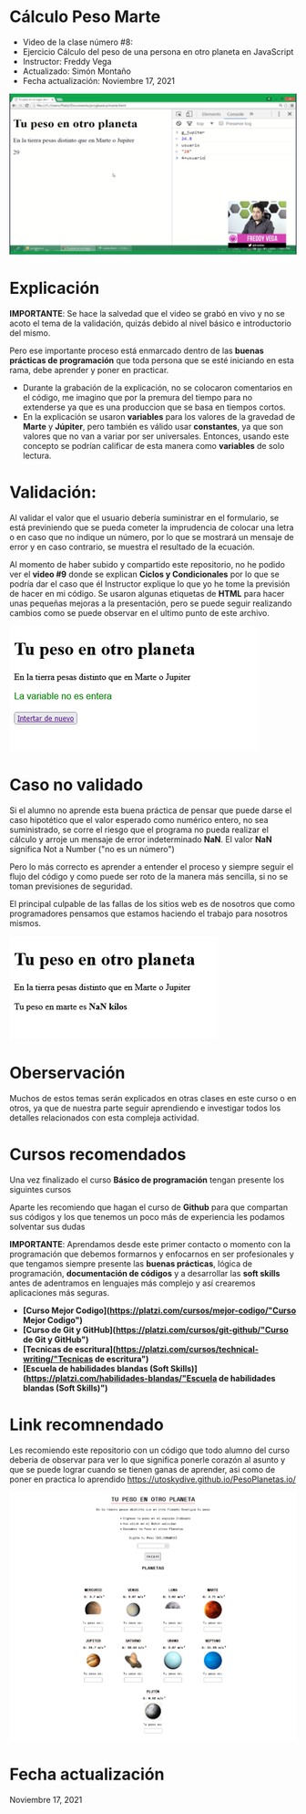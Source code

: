 # Cálculo Peso Marte
- Video de la clase número #8:
- Ejercicio Cálculo del peso de una persona en otro planeta en JavaScript  
- Instructor: Freddy Vega
- Actualizado: Simón Montaño
- Fecha actualización: Noviembre 17, 2021	

![Screen](https://github.com/satrianivzla/calculo_peso_marte/blob/main/images/portada.png)

# Explicación
**IMPORTANTE**: Se hace la salvedad que el video se grabó en vivo y no se acoto el tema de la validación, quizás debido al nivel básico e introductorio del mismo.

Pero ese importante proceso está enmarcado dentro de las **buenas prácticas de programación** que toda persona que se esté iniciando en esta rama, debe aprender y poner en practicar. 

- Durante la grabación de la explicación, no se colocaron comentarios en el código, me imagino que por la premura del tiempo para no extenderse ya que es una produccion que se basa en tiempos cortos. 
- En la explicación se usaron **variables** para los valores de la gravedad de **Marte** y **Júpiter**, pero también es válido usar **constantes**, ya que son valores que no van a variar por ser universales. Entonces, usando este concepto se podrían calificar de esta manera como  **variables** de solo lectura.

# Validación:
Al validar el valor que el usuario debería suministrar en el formulario, se está previniendo que se pueda cometer la imprudencia de colocar una letra o en caso que no indique un número, por lo que se mostrará un mensaje de error y en caso contrario, se muestra el resultado de la ecuación.

Al momento de haber subido y compartido este repositorio, no he podido ver el **video #9** donde se explican **Ciclos y Condicionales** por lo que se podría dar el caso que él Instructor explique lo que yo he tome la previsión de hacer en mi código.
Se usaron algunas etiquetas de **HTML** para hacer unas pequeñas mejoras a la presentación, pero se puede seguir realizando cambios como se puede observar en el ultimo punto de este archivo.

![Screen](https://github.com/satrianivzla/calculo_peso_marte/blob/main/images/calculo_mensaje_error.png)

# Caso no validado
Si el alumno no aprende esta buena práctica de pensar que puede darse el caso hipotético que el valor esperado como numérico entero, no sea suministrado, se corre el riesgo que el programa no pueda realizar el cálculo y arroje un mensaje de error indeterminado **NaN**. El valor **NaN** significa Not a Number ("no es un número")

Pero lo más correcto es aprender a entender el proceso y siempre seguir el flujo del código y como puede ser roto de la manera más sencilla, si no se toman previsiones de seguridad. 

El principal culpable de las fallas de los sitios web es de nosotros que como programadores pensamos que estamos haciendo el trabajo para nosotros mismos.

![Screen](https://github.com/satrianivzla/calculo_peso_marte/blob/main/images/calculo_error.png)

# Oberservación

Muchos de estos temas serán explicados en otras clases en este curso o en otros, ya que de nuestra parte seguir aprendiendo e investigar todos los detalles relacionados con esta compleja actividad.

# Cursos recomendados
Una vez finalizado el curso **Básico de programación** tengan presente los siguintes cursos

Aparte les recomiendo que hagan el curso de **Github** para que compartan sus códigos y los que tenemos un poco más de experiencia les podamos solventar sus dudas

**IMPORTANTE**: Aprendamos desde este primer contacto o momento con la programación que debemos formarnos y enfocarnos en ser profesionales y que tengamos siempre presente las **buenas prácticas**, lógica de programación, **documentación de códigos** y a desarrollar las **soft skills** antes de adentramos en lenguajes más complejo y así crearemos aplicaciones más seguras.

- **[Curso Mejor Codigo](https://platzi.com/cursos/mejor-codigo/"Curso Mejor Codigo")**
- **[Curso de Git y GitHub](https://platzi.com/cursos/git-github/"Curso de Git y GitHub")**
- **[Tecnicas de escritura](https://platzi.com/cursos/technical-writing/"Tecnicas de escritura")**
- **[Escuela de habilidades blandas (Soft Skills)](https://platzi.com/habilidades-blandas/"Escuela de habilidades blandas (Soft Skills)")**

# Link recomnendado
Les recomiendo este repositorio con un código que todo alumno del curso deberia de observar para ver lo que significa ponerle corazón al asunto y que se puede lograr cuando se tienen ganas de aprender, asi como de poner en practica lo aprendido
https://utoskydive.github.io/PesoPlanetas.io/

![Screen](https://github.com/satrianivzla/calculo_peso_marte/blob/main/images/repositoio.png)

# Fecha actualización 
Noviembre 17, 2021	
